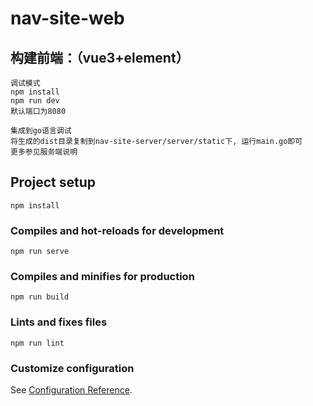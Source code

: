 # nav-site-web

## 构建前端：（vue3+element）
```
调试模式
npm install
npm run dev
默认端口为8080

集成到go语言调试
将生成的dist目录复制到nav-site-server/server/static下, 运行main.go即可
更多参见服务端说明
```
   

## Project setup
```
npm install
```

### Compiles and hot-reloads for development
```
npm run serve
```

### Compiles and minifies for production
```
npm run build
```

### Lints and fixes files
```
npm run lint
```

### Customize configuration
See [Configuration Reference](https://cli.vuejs.org/config/).
